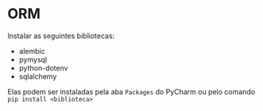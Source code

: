 # ORM

Instalar as seguintes bibliotecas:
* alembic
* pymysql
* python-dotenv
* sqlalchemy

Elas podem ser instaladas pela aba `Packages` do PyCharm ou pelo comando `pip install <biblioteca>`